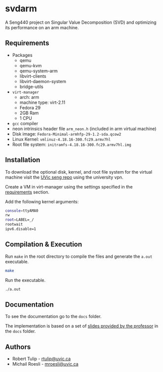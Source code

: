 # svdarm

A Seng440 project on Singular Value Decomposition (SVD) and optimizing its performance on an arm machine.

## Requirements

- Packages
  - qemu
  - qemu-kvm
  - qemu-system-arm
  - libvirt-clients
  - libvirt-daemon-system
  - bridge-utils
- `virt-manager`
  - arch: arm
  - machine type: virt-2.11
  - Fedora 29
  - 2GB Ram
  - 1 CPU
- `gcc` compiler
- neon intrinsics header file `arm_neon.h` (included in arm virtual machine)
- Disk image: `Fedora-Minimal-armhfp-29-1.2-sda.qcow2`
- Linux Kernel: `vmlinuz-4.18.16-300.fc29.armv7hl`
- Root file system: `initramfs-4.18.16-300.fc29.armv7hl.img`

## Installation

To download the optional disk, kernel, and root file system for the virtual machine visit the [UVic seng repo](https://stede.seng.uvic.ca/studentrepo/?dir=./Software/seng440) using the university vpn.

Create a VM in virt-manager using the settings specified in the [requirements](#requirements) section.

Add the following kernel arguments:

```bash
console=ttyAMA0
rw
root=LABEL=_/
rootwait
ipv6.disable=1
```

## Compilation & Execution

Run `make` in the root directory to compile the files and generate the `a.out` executable.

```bash
make
```

Run the executable.

```bash 
./a.out
```

## Documentation

To see the documentation go to the `docs` folder.

The implementation is based on a set of [slides provided by the professor](docs/Embedded_Systems_Slides_WRAPON_lesson_112.pdf) in the `docs` folder.

## Authors

- Robert Tulip - rtulip@uvic.ca
- Michail Roesli - mroesli@uvic.ca
